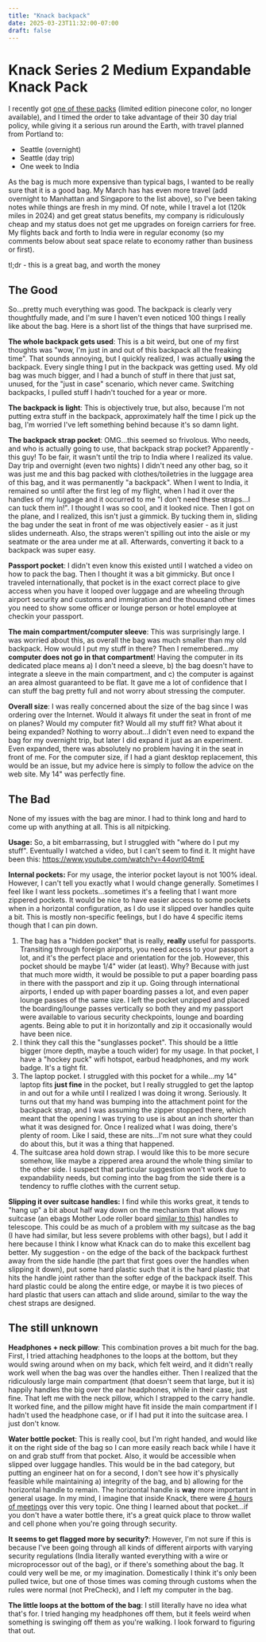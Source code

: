 ```yaml
---
title: "Knack backpack"
date: 2025-03-23T11:32:00-07:00
draft: false
---
```


Knack Series 2 Medium Expandable Knack Pack
===========================================

I recently got [one of these packs](https://knackbags.com/products/medium-expandable-backpacks-series-2)
(limited edition pinecone color, no longer available), and I timed
the order to take advantage of their 30 day trial policy, while giving it a
serious run around the Earth, with travel planned from Portland to:

* Seattle (overnight)
* Seattle (day trip)
* One week to India

As the bag is much more expensive than typical bags, I wanted to be really sure
that it is a good bag. My March has has even more travel (add overnight to
Manhattan and Singapore to the list above), so I've been taking notes while
things are fresh in my mind. Of note, while I travel a lot (120k miles in 2024)
and get great status benefits, my company is ridiculously cheap and my status
does not get me upgrades on foreign carriers for free. My flights back and forth
to India were in regular economy (so my comments below about seat space relate
to economy rather than business or first).

tl;dr - this is a great bag, and worth the money

The Good
--------

So...pretty much everything was good. The backpack is clearly very thoughtfully
made, and I'm sure I haven't even noticed 100 things I really like about the bag.
Here is a short list of the things that have surprised me.

**The whole backpack gets used**: This is a bit weird, but one of my first thoughts
was "wow, I'm just in and out of this backpack all the freaking time". That sounds
annoying, but I quickly realized, I was actually **using** the backpack. Every
single thing I put in the backpack was getting used. My old bag was much bigger,
and I had a bunch of stuff in there that just sat, unused, for the "just in case"
scenario, which never came. Switching backpacks, I pulled stuff I hadn't touched
for a year or more.

**The backpack is light**: This is objectively true, but also, because I'm not
putting extra stuff in the backpack, approximately half the time I pick up the
bag, I'm worried I've left something behind because it's so damn light.

**The backpack strap pocket**: OMG...this seemed so frivolous. Who needs, and
who is actually going to use, that backpack strap pocket? Apparently - this guy!
To be fair, it wasn't until the trip to India where I realized its value. Day
trip and overnight (even two nights) I didn't need any other bag, so it was just
me and this bag packed with clothes/toiletries in the luggage area of this bag,
and it was permanently "a backpack". When I went to India, it remained so until
after the first leg of my flight, when I had it over the handles of my luggage
and it occurred to me "I don't need these straps...I can tuck them in!". I thought
I was so cool, and it looked nice. Then I got on the plane, and I realized, this
isn't just a gimmick. By tucking them in, sliding the bag under the seat in front
of me was objectively easier - as it just slides underneath. Also, the straps
weren't spilling out into the aisle or my seatmate or the area under me at all.
Afterwards, converting it back to a backpack was super easy.

**Passport pocket**: I didn't even know this existed until I watched a video
on how to pack the bag. Then I thought it was a bit gimmicky. But once I traveled
internationally, that pocket is in the exact correct place to give access when
you have it looped over luggage and are wheeling through airport security and
customs and immigration and the thousand other times you need to show some
officer or lounge person or hotel employee at checkin your passport.

**The main compartment/computer sleeve**: This was surprisingly large. I was worried about this,
as overall the bag was much smaller than my old backpack. How would I put my
stuff in there? Then I remembered...my **computer does not go in that compartment**!
Having the computer in its dedicated place means a) I don't need a sleeve, b)
the bag doesn't have to integrate a sleeve in the main compartment, and c) the
computer is against an area almost guaranteed to be flat. It gave me a lot of
confidence that I can stuff the bag pretty full and not worry about stressing
the computer.

**Overall size**: I was really concerned about the size of the bag since I was
ordering over the Internet. Would it always fit under the seat in front of me
on planes? Would my computer fit? Would all my stuff fit? What about it being
expanded? Nothing to worry about...I didn't even need to expand the bag for my
overnight trip, but later I did expand it just as an experiment. Even expanded,
there was absolutely no problem having it in the seat in front of me. For the
computer size, if I had a giant desktop replacement, this would be an issue,
but my advice here is simply to follow the advice on the web site. My 14" was
perfectly fine.

The Bad
-------

None of my issues with the bag are minor. I had to think long and hard to come
up with anything at all. This is all nitpicking.

**Usage:** So, a bit embarrassing, but I struggled with "where do I put my stuff".
Eventually I watched a video, but I can't seem to find it. It might have been
this: https://www.youtube.com/watch?v=44ovrl04tmE

**Internal pockets:** For my usage, the interior pocket layout is not 100% ideal.
However, I can't tell you exactly what I would change generally. Sometimes I feel
like I want less pockets...sometimes it's a feeling that I want more zippered 
pockets. It would be nice to have easier access to some pockets when in a horizontal
configuration, as I do use it slipped over handles quite a bit. This is mostly
non-specific feelings, but I do have 4 specific items though that I can pin down.

1. The bag has a "hidden pocket" that is really, **really** useful for passports.
   Transiting through foreign airports, you need access to your passport a lot,
   and it's the perfect place and orientation for the job. However, this
   pocket should be maybe 1/4" wider (at least). Why? Because with just that much more width,
   it would be possible to put a paper boarding pass in there with the passport
   and zip it up. Going through international airports, I ended up with paper
   boarding passes a lot, and even paper lounge passes of the same size.
   I left the pocket unzipped and placed the boarding/lounge passes vertically
   so both they and my passport were available to various security checkpoints,
   lounge and boarding agents. Being able to put it in horizontally and zip
   it occasionally would have been nice.
2. I think they call this the "sunglasses pocket". This should be a little bigger
   (more depth, maybe a touch wider) for my usage. In that pocket, I have a
   "hockey puck" wifi hotspot, earbud headphones, and my work badge. It's a tight
   fit.
3. The laptop pocket. I struggled with this pocket for a while...my 14" laptop
   fits **just fine** in the pocket, but I really struggled to get the laptop
   in and out for a while until I realized I was doing it wrong. Seriously.
   It turns out that my hand was bumping into the attachment point for the
   backpack strap, and I was assuming the zipper stopped there, which meant that
   the opening I was trying to use is about an inch shorter than what it was
   designed for. Once I realized what I was doing, there's plenty of room.
   Like I said, these are nits...I'm not sure what they could do about this,
   but it was a thing that happened.
4. The suitcase area hold down strap. I would like this to be more secure somehow,
   like maybe a zippered area around the whole thing similar to the other side.
   I suspect that particular suggestion won't work due to expandability needs,
   but coming into the bag from the side there is a tendency to ruffle clothes
   with the current setup.

**Slipping it over suitcase handles:** I find while this works great, it tends
to "hang up" a bit about half way down on the mechanism that allows my suitcase
(an ebags Mother Lode roller board [similar to this](https://www.ebay.com/itm/127009380018))
handles to telescope. This could be as much of a problem with my suitcase as the
bag (I have had similar, but less severe problems with other bags), but I add it
here because I think I know what Knack can do to make this excellent bag better.
My suggestion - on the edge of the back of the backpack furthest away from the
side handle (the part that first goes over the handles when slipping it down),
put some hard plastic such that it is the hard plastic that hits the handle
joint rather than the softer edge of the backpack itself. This hard plastic could
be along the entire edge, or maybe it is two pieces of hard plastic that users
can attach and slide around, similar to the way the chest straps are designed.

The still unknown
-----------------

**Headphones + neck pillow**: This combination proves a bit much for the bag.
First, I tried attaching headphones to the loops at the bottom, but they would
swing around when on my back, which felt weird, and it didn't really work well
when the bag was over the handles either. Then I realized that the ridiculously
large main compartment (that doesn't seem that large, but it is) happily handles
the big over the ear headphones, while in their case, just fine. That left me
with the neck pillow, which I strapped to the carry handle. It worked fine, and
the pillow might have fit inside the main compartment if I hadn't used the
headphone case, or if I had put it into the suitcase area. I just don't know.

**Water bottle pocket**: This is really cool, but I'm right handed, and would
like it on the right side of the bag so I can more easily reach back while
I have it on and grab stuff from that pocket. Also, it would be accessible when
slipped over luggage handles. This would be in the bad category, but putting an
engineer hat on for a second, I don't see how it's physically feasible while
maintaining a) integrity of the bag, and b) allowing for the horizontal handle
to remain. The horizontal handle is **way** more important in general usage.
In my mind, I imagine that inside Knack, there were [4 hours of meetings](https://www.explainxkcd.com/wiki/index.php/1741:_Work)
over this very topic. One thing I learned about that pocket...if you don't
have a water bottle there, it's a great quick place to throw wallet and cell
phone when you're going through security.

**It seems to get flagged more by security?**: However, I'm not sure if this is
because I've been going through all kinds of different airports with varying
security regulations (India literally wanted everything with a wire or
microprocessor out of the bag), or if there's something about the bag. It could
very well be me, or my imagination. Domestically I think it's only been pulled
twice, but one of those times was coming through customs when the rules were
normal (not PreCheck), and I left my computer in the bag.

**The little loops at the bottom of the bag**: I still literally have no idea
what that's for. I tried hanging my headphones off them, but it feels weird when
something is swinging off them as you're walking. I look forward to figuring that
out.

